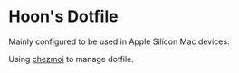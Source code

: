 # Hoon's Dotfile

Mainly configured to be used in Apple Silicon Mac devices.  

Using [chezmoi](https://www.chezmoi.io/) to manage dotfile.


